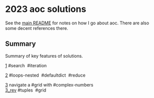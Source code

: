# 2023 aoc solutions

See the [main README](https://github.com/maread99/aoc) for notes on how I go about aoc. There are also some decent references there.

## Summary

Summary of key features of solutions.  

[1](./01.py) #search &nbsp;#iteration  

[2](./02.py) #loops-nested &nbsp;#defaultdict  &nbsp;#reduce  

[3](./03.py) navigate a #grid with #complex-numbers  
[3_rev](./03_rev.py) #tuples &nbsp;#grid  
